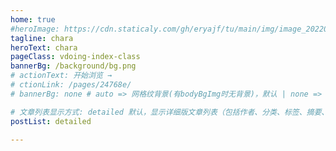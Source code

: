 ```yaml
---
home: true
#heroImage: https://cdn.staticaly.com/gh/eryajf/tu/main/img/image_20220720_132208.png
tagline: chara
heroText: chara
pageClass: vdoing-index-class
bannerBg: /background/bg.png
# actionText: 开始浏览 →
# ctionLink: /pages/24768e/
# bannerBg: none # auto => 网格纹背景(有bodyBgImg时无背景)，默认 | none => 无 | '大图地址' | background: 自定义背景样式       提示：如发现文本颜色不适应你的背景时可以到palette.styl修改$bannerTextColor变量

# 文章列表显示方式: detailed 默认，显示详细版文章列表（包括作者、分类、标签、摘要、分页等）| simple => 显示简约版文章列表（仅标题和日期）| none 不显示文章列表
postList: detailed

---
```


<ClientOnly>
  <IndexBigImg />
</ClientOnly>